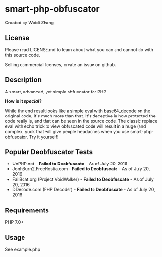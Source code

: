 # smart-php-obfuscator

Created by Weidi Zhang

## License

Please read LICENSE.md to learn about what you can and cannot do with this source code.

Selling commercial licenses, create an issue on github.

## Description

A smart, advanced, yet simple obfuscator for PHP.


**How is it _special_?**


While the end result looks like a simple eval with base64_decode on the original code, it's much more than that.
It's deceptive in how protected the code really is, and that can be seen in the source code. The classic replace 
eval with echo trick to view obfuscated code will result in a huge (and complex) yuck that will give people headaches
when you use smart-php-obfuscator. Try it yourself!

## Popular Deobfuscator Tests

- UnPHP.net - **Failed to Deobfuscate** - As of July 20, 2016
- JonhBurn2.FreeHostia.com - **Failed to Deobfuscate** - As of July 20, 2016
- FailBoat.org (Project VoidWalker) - **Failed to Deobfuscate** - As of July 20, 2016
- DDecode.com (PHP Decoder) - **Failed to Deobfuscate** - As of July 20, 2016

## Requirements

PHP 7.0+

## Usage

See example.php